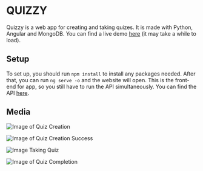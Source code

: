# QUIZZY

Quizzy is a web app for creating and taking quizes. It is made with Python, Angular and MongoDB. You can find a live demo [here](https://quizzy-vbruzzi.herokuapp.com) (it may take a while to load).

## Setup
To set up, you should run `npm install` to install any packages needed. After that, you can run `ng serve -o` and the website will open. This is the front-end for app, so you still have to run the API simultaneously. You can find the API [here](https://github.com/vbruzzi/quizzy-api).

## Media

![Image of Quiz Creation](https://i.imgur.com/YhhuaF8.png)

![Image of Quiz Creation Success](https://i.imgur.com/FfHLKxW.png)

![Image Taking Quiz](https://i.imgur.com/OuDOZHW.png)

![Image of Quiz Completion](https://i.imgur.com/b5sV9VX.png)
